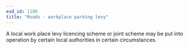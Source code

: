 ```yaml
---
esd_id: 1190
title: "Roads - workplace parking levy"
---
```


A local work place levy licencing scheme or joint scheme may be put into operation by certain local authorities in certain circumstances.

